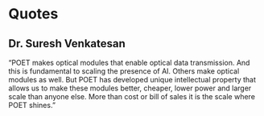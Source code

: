 # Quotes

## Dr. Suresh Venkatesan

“POET makes optical modules that enable optical data transmission. And this is fundamental
to scaling the presence of AI. Others make optical modules as well. But POET has developed
unique intellectual property that allows us to make these modules better, cheaper, lower
power and larger scale than anyone else. More than cost or bill of sales it is the scale
where POET shines.”
